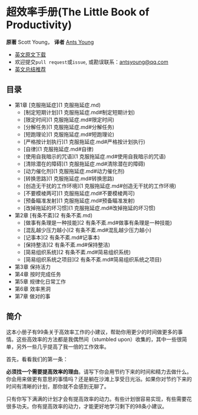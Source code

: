 超效率手册(The Little Book of Productivity)
=======================
**原著** Scott Young， **译者** [Ants Young](https://github.com/Antsypc)

- [英文原文下载](https://www.scotthyoung.com/blog/Programs/TheLittleBookOfProductivity_preview.pdf) 
- 欢迎提交`pull request`或`issue`, 或勘误联系：antsyoung@qq.com
- [英文总结推荐](http://www.stafforini.com/blog/summary-of-the-little-book-of-productivity-by-scott-young/)

## 目录
- 第1章 [克服拖延症](1 克服拖延症.md)
    - [制定短期计划](1 克服拖延症.md#制定短期计划)
    - [限定时间](1 克服拖延症.md#限定时间)
    - [分解任务](1 克服拖延症.md#分解任务)
    - [短跑理论](1 克服拖延症.md#短跑理论)
    - [严格按计划执行](1 克服拖延症.md#严格按计划执行)
    - [自律](1 克服拖延症.md#自律)
    - [使用自我暗示的咒语](1 克服拖延症.md#使用自我暗示的咒语)
    - [清除潜在的障碍](1 克服拖延症.md#清除潜在的障碍)
    - [动力催化剂](1 克服拖延症.md#动力催化剂)
    - [转换思路](1 克服拖延症.md#转换思路)
    - [创造无干扰的工作环境](1 克服拖延症.md#创造无干扰的工作环境)
    - [不要模棱两可](1 克服拖延症.md#不要模棱两可)
    - [预备瞄准发射](1 克服拖延症.md#预备瞄准发射)
    - [改掉拖延的坏习惯](1 克服拖延症.md#改掉拖延的坏习惯)
- 第2章 [有条不紊](2 有条不紊.md)
    - [做事有条理是一种技能](2 有条不紊.md#做事有条理是一种技能)
    - [混乱越少压力越小](2 有条不紊.md#混乱越少压力越小)
    - [记事本](2 有条不紊.md#记事本)
    - [保持整洁](2 有条不紊.md#保持整洁)
    - [简易组织系统](2 有条不紊.md#简易组织系统)
    - [简易组织系统之项目](2 有条不紊.md#简易组织系统之项目)
- 第3章 保持活力
- 第4章 按时完成任务
- 第5章 规律化日常工作
- 第6章 效率黑洞
- 第7章 做对的事

## 简介
这本小册子有99条关于高效率工作的小建议，帮助你用更少的时间做更多的事情。这些高效率的方法都是我偶然间（stumbled upon）收集的，其中一些很简单，另外一些几乎提高了我一倍的工作效率。

首先，看看我们的第一条：

**必须找一个需要提高效率的理由**。请写下你会用节约下来的时间和精力去做什么。你会用来做更有意思的事情吗？还是躺在沙滩上享受日光浴。如果你对节约下来的时间有清晰的计划，那你就不会感到无聊了。

只有你写下满满的计划才会有提高效率的动力。有些计划很容易实现，有些需要花很多功夫。你有提高效率的动力，才能更好地学习剩下的98条小建议。
